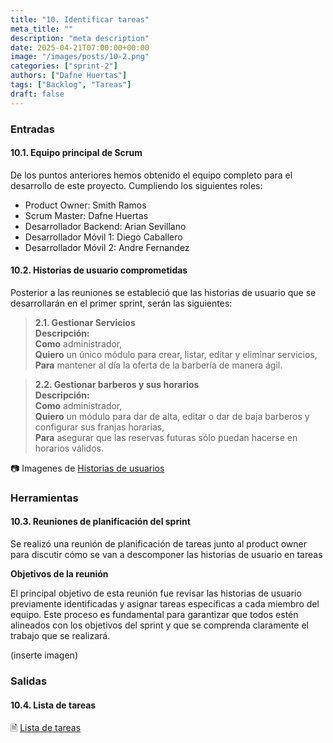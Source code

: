 ```yaml
---
title: "10. Identificar tareas"
meta_title: ""
description: "meta description"
date: 2025-04-21T07:00:00+00:00
image: "/images/posts/10-2.png"
categories: ["sprint-2"]
authors: ["Dafne Huertas"]
tags: ["Backlog", "Tareas"]
draft: false
---
```

### Entradas

#### 10.1. Equipo principal de Scrum
De los puntos anteriores hemos obtenido el equipo completo para el desarrollo de este proyecto. Cumpliendo los siguientes roles:

- Product Owner: Smith Ramos
- Scrum Master: Dafne Huertas
- Desarrollador Backend: Arian Sevillano
- Desarrollador Móvil 1: Diego Caballero
- Desarrollador Móvil 2: Andre Fernandez

#### 10.2. Historias de usuario comprometidas

Posterior a las reuniones se estableció que las historias de usuario que se desarrollarán en el primer sprint, serán las siguientes:

> **2.1. Gestionar Servicios**  
> **Descripción:**  
> **Como** administrador,  
> **Quiero** un único módulo para crear, listar, editar y eliminar servicios,  
> **Para** mantener al día la oferta de la barbería de manera ágil.

> **2.2. Gestionar barberos y sus horarios**  
> **Descripción:**  
> **Como** administrador,  
> **Quiero** un módulo para dar de alta, editar o dar de baja barberos y configurar sus franjas horarias,  
> **Para** asegurar que las reservas futuras sólo puedan hacerse en horarios válidos.

 📷 Imagenes de [Historias de usuarios](https://drive.google.com/file/d/1No6aOGP4g6pmpB_cgDXLDHkyC0lB5x6T/view?usp=sharing)

### Herramientas

#### 10.3. Reuniones de planificación del sprint
Se realizó una reunión de planificación de tareas junto al product owner para discutir cómo se van a descomponer las historias de usuario en tareas

**Objetivos de la reunión**

El principal objetivo de esta reunión fue revisar las historias de usuario previamente identificadas y asignar tareas específicas a cada miembro del equipo. Este proceso es fundamental para garantizar que todos estén alineados con los objetivos del sprint y que se comprenda claramente el trabajo que se realizará.

(inserte imagen)

### Salidas

#### 10.4. Lista de tareas
🗎 [Lista de tareas](https://docs.google.com/document/d/1hz3541Hj6foB77w7X7nruC1tG5B6bGsst5RV54BRSBY/edit?usp=sharing)